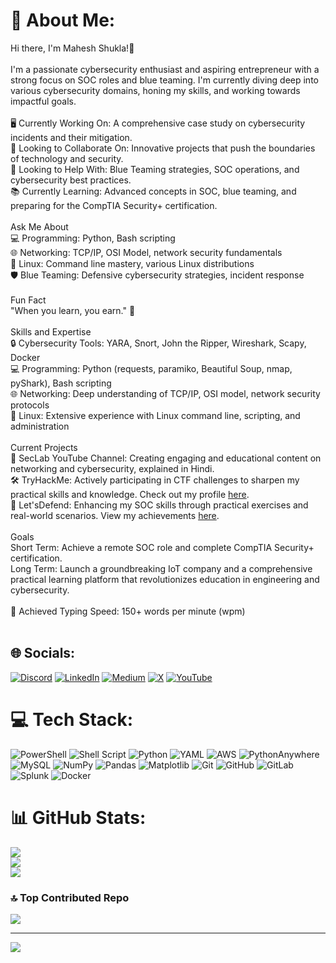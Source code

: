 # 💫 About Me:
Hi there, I'm Mahesh Shukla!👋
<br><br>I'm a passionate cybersecurity enthusiast and aspiring entrepreneur with a strong focus on SOC roles and blue teaming. I'm currently diving deep into various cybersecurity domains, honing my skills, and working towards impactful goals.<br><br>🖥️ Currently Working On: A comprehensive case study on cybersecurity incidents and their mitigation.<br>🤝 Looking to Collaborate On: Innovative projects that push the boundaries of technology and security.<br>🔐 Looking to Help With: Blue Teaming strategies, SOC operations, and cybersecurity best practices.<br>📚 Currently Learning: Advanced concepts in SOC, blue teaming, and preparing for the CompTIA Security+ certification.<br><br>Ask Me About<br>💻 Programming: Python, Bash scripting<br>🌐 Networking: TCP/IP, OSI Model, network security fundamentals<br>🐧 Linux: Command line mastery, various Linux distributions<br>🛡️ Blue Teaming: Defensive cybersecurity strategies, incident response<br><br>Fun Fact<br>"When you learn, you earn." 🚀<br><br>Skills and Expertise<br>🔒 Cybersecurity Tools: YARA, Snort, John the Ripper, Wireshark, Scapy, Docker<br>💻 Programming: Python (requests, paramiko, Beautiful Soup, nmap, pyShark), Bash scripting<br>🌐 Networking: Deep understanding of TCP/IP, OSI model, network security protocols<br>🐧 Linux: Extensive experience with Linux command line, scripting, and administration<br><br>Current Projects<br>🎥 SecLab YouTube Channel: Creating engaging and educational content on networking and cybersecurity, explained in Hindi.<br>🛠️ TryHackMe: Actively participating in CTF challenges to sharpen my practical skills and knowledge. Check out my profile [here](https://tryhackme.com/p/JailBreaker).<br>🔐 Let'sDefend: Enhancing my SOC skills through practical exercises and real-world scenarios. View my achievements [here](https://app.letsdefend.io/user/jailbreaker).<br><br>Goals<br>Short Term: Achieve a remote SOC role and complete CompTIA Security+ certification.<br>Long Term: Launch a groundbreaking IoT company and a comprehensive practical learning platform that revolutionizes education in engineering and cybersecurity.<br><br>🚀 Achieved Typing Speed: 150+ words per minute (wpm)<br><br>


## 🌐 Socials:
[![Discord](https://img.shields.io/badge/Discord-%237289DA.svg?logo=discord&logoColor=white)](https://discord.gg/https://discord.gg/EsRMAgE5SZ) [![LinkedIn](https://img.shields.io/badge/LinkedIn-%230077B5.svg?logo=linkedin&logoColor=white)](https://linkedin.com/in/MaheshShukla01) [![Medium](https://img.shields.io/badge/Medium-12100E?logo=medium&logoColor=white)](https://medium.com/@Mahesh_Shukla) [![X](https://img.shields.io/badge/X-black.svg?logo=X&logoColor=white)](https://x.com/MaheshShukla011) [![YouTube](https://img.shields.io/badge/YouTube-%23FF0000.svg?logo=YouTube&logoColor=white)](https://youtube.com/@UCa_oZ3SJu1z24ZRkOpLbc7Q) 

# 💻 Tech Stack:
![PowerShell](https://img.shields.io/badge/PowerShell-%235391FE.svg?style=for-the-badge&logo=powershell&logoColor=white) ![Shell Script](https://img.shields.io/badge/shell_script-%23121011.svg?style=for-the-badge&logo=gnu-bash&logoColor=white) ![Python](https://img.shields.io/badge/python-3670A0?style=for-the-badge&logo=python&logoColor=ffdd54) ![YAML](https://img.shields.io/badge/yaml-%23ffffff.svg?style=for-the-badge&logo=yaml&logoColor=151515) ![AWS](https://img.shields.io/badge/AWS-%23FF9900.svg?style=for-the-badge&logo=amazon-aws&logoColor=white) ![PythonAnywhere](https://img.shields.io/badge/pythonanywhere-%232F9FD7.svg?style=for-the-badge&logo=pythonanywhere&logoColor=151515) ![MySQL](https://img.shields.io/badge/mysql-4479A1.svg?style=for-the-badge&logo=mysql&logoColor=white) ![NumPy](https://img.shields.io/badge/numpy-%23013243.svg?style=for-the-badge&logo=numpy&logoColor=white) ![Pandas](https://img.shields.io/badge/pandas-%23150458.svg?style=for-the-badge&logo=pandas&logoColor=white) ![Matplotlib](https://img.shields.io/badge/Matplotlib-%23ffffff.svg?style=for-the-badge&logo=Matplotlib&logoColor=black) ![Git](https://img.shields.io/badge/git-%23F05033.svg?style=for-the-badge&logo=git&logoColor=white) ![GitHub](https://img.shields.io/badge/github-%23121011.svg?style=for-the-badge&logo=github&logoColor=white) ![GitLab](https://img.shields.io/badge/gitlab-%23181717.svg?style=for-the-badge&logo=gitlab&logoColor=white) ![Splunk](https://img.shields.io/badge/splunk-%23000000.svg?style=for-the-badge&logo=splunk&logoColor=white) ![Docker](https://img.shields.io/badge/docker-%230db7ed.svg?style=for-the-badge&logo=docker&logoColor=white)
# 📊 GitHub Stats:
![](https://github-readme-stats.vercel.app/api?username=MaheshShukla1&theme=dark&hide_border=false&include_all_commits=false&count_private=false)<br/>
![](https://github-readme-streak-stats.herokuapp.com/?user=MaheshShukla1&theme=dark&hide_border=false)<br/>
![](https://github-readme-stats.vercel.app/api/top-langs/?username=MaheshShukla1&theme=dark&hide_border=false&include_all_commits=false&count_private=false&layout=compact)

### 🔝 Top Contributed Repo
![](https://github-contributor-stats.vercel.app/api?username=MaheshShukla1&limit=5&theme=dark&combine_all_yearly_contributions=true)

---
[![](https://visitcount.itsvg.in/api?id=MaheshShukla1&icon=2&color=1)](https://visitcount.itsvg.in)

<!-- Proudly created with GPRM ( https://gprm.itsvg.in ) -->
